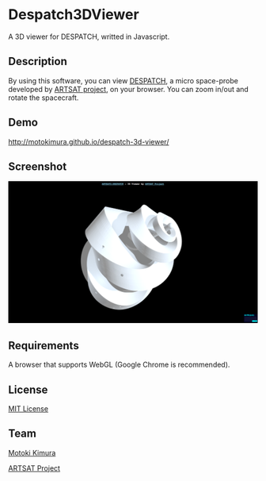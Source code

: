 Despatch3DViewer
====
A 3D viewer for DESPATCH, writted in Javascript.

## Description

By using this software, you can view [DESPATCH](http://artsat.jp/en/project/despatch), a micro space-probe developed by [ARTSAT project](http://artsat.jp), on your browser. 
You can zoom in/out and rotate the spacecraft.

## Demo

http://motokimura.github.io/despatch-3d-viewer/

## Screenshot

<img src="screen_capture.png" />

## Requirements

A browser that supports WebGL (Google Chrome is recommended).

## License

[MIT License](LICENSE.txt)

## Team

[Motoki Kimura](https://github.com/motokimura)

[ARTSAT Project](https://github.com/ARTSAT)
